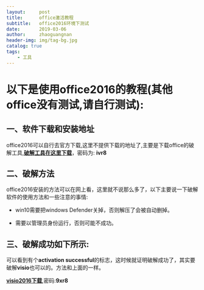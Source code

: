 ```yaml
---
layout:     post
title:      office激活教程
subtitle:   office2016环境下测试
date:       2019-03-06
author:     zhaoguangnan
header-img: img/tag-bg.jpg
catalog: true
tags:
    - 工具
---
```


# 以下是使用office2016的教程(其他office没有测试,请自行测试):

## 一、软件下载和安装地址

office2016可以自行去官方下载,这里不提供下载的地址了,主要是下载office的破解工具,**[破解工具在这里下载](https://pan.baidu.com/s/1roWgFPXRily2LYLl5_14DA)**，密码为: **ivr8**

## 二、破解方法

office2016安装的方法可以在网上看，这里就不说那么多了，以下主要说一下破解软件的使用方法和一些注意的事情:

* win10需要把windows Defender关掉，否则解压了会被自动删掉。

* 需要以管理员身份运行，否则可能不成功。

## 三、破解成功如下所示:

可以看到有个**activation successful**的标志，这时候就证明破解成功了，其实要破解**visio**也可以的。方法和上面的一样。

**[visio2016下载](https://pan.baidu.com/s/1x-ep6zsaxq-lFC6QmTJfIQ)**,密码:**9xr8**